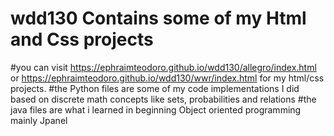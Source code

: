 # wdd130 Contains some of my Html and Css projects
#you can visit https://ephraimteodoro.github.io/wdd130/allegro/index.html or https://ephraimteodoro.github.io/wdd130/wwr/index.html for my html/css projects.
#the Python files are some of my code implementations I did based on discrete math concepts like sets, probabilities and relations
#the java files are what i learned in beginning Object oriented programming mainly Jpanel
